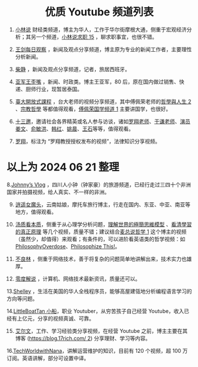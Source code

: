  # <center>优质 Youtube 频道列表</center>
1. [小林说](https://www.youtube.com/@xiao_lin_shuo) 财经类频道，博主为华人，工作于华尔街摩根大通，侧重于宏观经济分析；其另一个频道，[小林说求职 15](https://www.youtube.com/@Lin-gs7zp/featured) ，聊求职事宜，也很不错。

2. [王剑每日观察](https://www.youtube.com/@wongkim728) ，新闻及观点分享频道，博主原为专业的新闻工作者，主要理性分析新闻。

3. [柴静](https://www.youtube.com/@chaijing2023/videos) ，新闻及观点分享频道，记者，旅居西班牙。

4. [亚军王歪嘴](https://www.youtube.com/@wangwaizui) ，新闻、时政类。博主王亚军，80 后，原在国内做过销售、快递、厨师行业，现暂居泰国。

5. [臺大開放式課程](https://www.youtube.com/@NTUOCW/videos) ，台大老师的视频分享频道，其中傅佩荣老师的[哲學與人生 2](https://www.youtube.com/watch?v=CcDOBw5PcaE&list=PLCX-BLZ1hDpAbmZI49XEXh0lXV5oY0dVq) 、[宗教哲學](https://www.youtube.com/watch?v=WKYh8k5KGk4&list=PLCX-BLZ1hDpCrvRshzjwJllCfqvW9k10n) 等都值得观看，[傅佩荣国学频道 1](https://www.youtube.com/@fupeijung/videos) 主要讲国学，也很好。

6. [十三邀](https://www.youtube.com/@THIRTEENTALKS)，邀请社会各界精英或名人参与访谈，诸如[罗翔老师](https://www.youtube.com/watch?v=mz_CWGa2EnM)、[于谦老师](https://www.youtube.com/watch?v=UfXz2wCleS0)、[演员姜文](https://www.youtube.com/watch?v=c_t7T55WQJU)、[俞敏洪](https://www.youtube.com/watch?v=0NZcMU6qZmg)、[韩红](https://www.youtube.com/watch?v=bISN_Ln2mmE)、[姚晨](https://www.youtube.com/watch?v=0BKtz1SpffI)、[王石](https://www.youtube.com/watch?v=NvM30s6sJgk)等等，值得观看。

7. [罗翔](https://www.youtube.com/@user-iw6pd2mp9e/videos)，标注为 “罗翔教授授权发布的视频”，法律知识分享视频。

# 以上为 2024 06 21 整理
8.[Johnny’s Vlog](https://www.youtube.com/@Johnny_vlog) ，四川人小钟（钟家豪）的旅游频道，已经行走过三四十个非洲国家并拍摄视频，给人真实、不一样的非洲。

9. [逍遥女魔头](https://www.youtube.com/@xiaoyaonvmt/videos)，云南姑娘，摩托车旅行博主，行走在国内、东亚、中亚、南亚等地方，值得观看。

10. [汤质看本质](https://www.youtube.com/@kanbenzhi/videos)，侧重于从心理学分析问题，[理解世界的極簡思維模型](https://www.youtube.com/watch?v=AQ6xMjhtAXs) 、[看清學習的真正原理](https://www.youtube.com/watch?v=PaXa_-zMBY0) 等几个视频，质量不错；建议结合[麦总说哲学 1](https://www.youtube.com/@micc2734) 这个博主的视频（虽然少，却值得）来观看；有条件的，可以进阶看英语类的哲学视频：如 [PhilosophyOverdose](https://www.youtube.com/@Philosophy_Overdose/videos)、[Philosophize This!](https://www.youtube.com/@philosophizethispodcast/videos)。

11. [不良林](https://www.youtube.com/@bulianglin/videos) ，侧重于网络技术，善于将复杂的问题简单地讲解出来，技术实力也雄厚。

12. [零度解说](https://www.youtube.com/@lingdujieshuo/videos) ，计算机、网络技术最新资讯，质量还可以。

13.[Shelley](https://www.youtube.com/@schelley/videos) ，生活在美国的华人全栈程序员，能够高屋建瓴地分析编程语言学习的方向等问题。

14.[LittleBoatTan 小船](https://www.youtube.com/@LittleBoatTan)，职业 Youtuber，从穷苦孩子自己经营 Youtube，收入已经有上亿元，分享的视频真诚、可靠。

15. [艾尔文](https://www.youtube.com/@alvin701tw)，工作、学习经验类分享视频，在经营 Youtube 之前，博主主要在其博客 ([https://blog.17rich.com/ 2](https://blog.17rich.com/)) 分享理财、学习等内容。

16.[TechWorldwithNana](https://www.youtube.com/@TechWorldwithNana/videos)，讲解运营维护的知识，目前有 120 个视频，超 100 万订阅。英语讲解，部分可设置中译。
